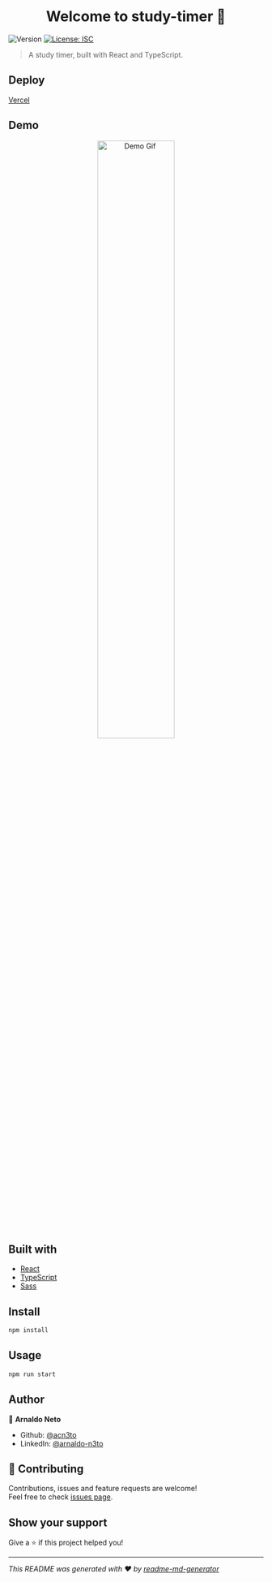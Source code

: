 <h1 align="center">Welcome to study-timer 👋</h1>
<p>
  <img alt="Version" src="https://img.shields.io/badge/version-0.1.0-blue.svg?cacheSeconds=2592000" />
  <a href="#" target="_blank">
    <img alt="License: ISC" src="https://img.shields.io/badge/License-ISC-yellow.svg" />
  </a>
</p>

> A study timer, built with React and TypeScript.

## Deploy

[Vercel](https://studies-timer-pearl.vercel.app/)

## Demo 

<div align="center">
<img width="55%" src="https://media.giphy.com/media/X4A6kocNd3h0g4LTvI/giphy.gif" alt="Demo Gif">
</div>

## Built with

* [React](https://reactjs.org/)
* [TypeScript](https://www.typescriptlang.org/)
* [Sass](https://sass-lang.com/)

## Install

```sh
npm install
```

## Usage

```sh
npm run start
```

## Author

👤 **Arnaldo Neto**

* Github: [@acn3to](https://github.com/acn3to)
* LinkedIn: [@arnaldo-n3to](https://linkedin.com/in/arnaldo-n3to)

## 🤝 Contributing

Contributions, issues and feature requests are welcome!<br />Feel free to check [issues page](https://github.com/acn3to/studies-timer/issues). 

## Show your support

Give a ⭐️ if this project helped you!

***
_This README was generated with ❤️ by [readme-md-generator](https://github.com/kefranabg/readme-md-generator)_
